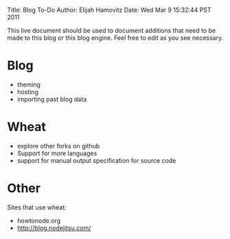 Title: Blog To-Do
Author: Elijah Hamovitz
Date: Wed Mar  9 15:32:44 PST 2011

This live document should be used to document additions that need to be
made to this blog or this blog engine. Feel free to edit as you see
necessary.

# Blog

  * theming
  * hosting
  * importing past blog data

# Wheat

 * explore other forks on github
 * Support for more languages
 * support for manual output specification for source code

# Other

Sites that use wheat:

 * howtonode.org
 * http://blog.nodejitsu.com/
